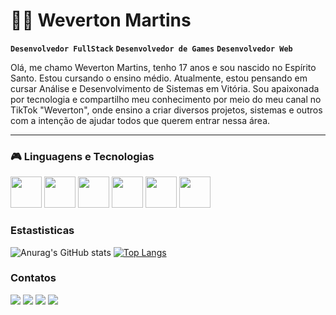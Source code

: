 # 👨‍💻 Weverton Martins

**`Desenvolvedor FullStack`** **`Desenvolvedor de Games`** **`Desenvolvedor Web`**

Olá, me chamo Weverton Martins, tenho 17 anos e sou nascido no Espírito Santo. Estou cursando o ensino médio. Atualmente, estou pensando em cursar Análise e Desenvolvimento de Sistemas em Vitória. Sou apaixonada por tecnologia e compartilho meu conhecimento por meio do meu canal no TikTok "Weverton", onde ensino a criar diversos projetos, sistemas e outros com a intenção de ajudar todos que querem entrar nessa área.

---

### 🎮 Linguagens e Tecnologias
<div>
  <img widht=50 height=50 src="https://cdn.jsdelivr.net/gh/devicons/devicon@latest/icons/html5/html5-original.svg" />
  <img widht=50 height=50 src="https://cdn.jsdelivr.net/gh/devicons/devicon@latest/icons/css3/css3-original.svg" />
  <img widht=50 height=50 src="https://cdn.jsdelivr.net/gh/devicons/devicon@latest/icons/javascript/javascript-original.svg" />
  <img widht=50 height=50 src="https://cdn.jsdelivr.net/gh/devicons/devicon@latest/icons/java/java-original.svg" />
  <img widht=50 height=50 src="https://cdn.jsdelivr.net/gh/devicons/devicon@latest/icons/python/python-original.svg" />
  <img widht=50 height=50 src="https://cdn.jsdelivr.net/gh/devicons/devicon@latest/icons/git/git-original.svg" />
</div>

### Estastisticas

<div>
  
  ![Anurag's GitHub stats](https://github-readme-stats.vercel.app/api?username=Weverton-Martins-Digital&show_icons=true&theme=nightowl)
  [![Top Langs](https://github-readme-stats.vercel.app/api/top-langs/?username=Weverton-Martins-Digital&layout=donut&theme=nightowl)](https://github.com/Weverton-Martins-Digital/github-readme-stats)
</div>

### Contatos
<div>
  <img src="https://img.shields.io/badge/Gmail-D14836?style=for-the-badge&logo=gmail&logoColor=white" />
  <img src="https://img.shields.io/badge/GitHub-100000?style=for-the-badge&logo=github&logoColor=white" />
  <img src="https://img.shields.io/badge/LinkedIn-0077B5?style=for-the-badge&logo=linkedin&logoColor=white" />
  <img src="https://img.shields.io/badge/TikTok-000000?style=for-the-badge&logo=tiktok&logoColor=white" />
</div>
